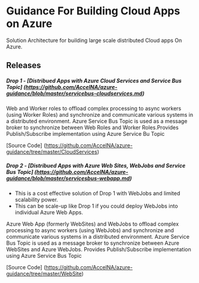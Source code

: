 # Guidance For Building Cloud Apps on Azure
Solution Architecture for building large scale distributed Cloud apps On Azure.

## Releases 

##### Drop 1 - [Distribued Apps with Azure Cloud Services and Service Bus Topic] (https://github.com/AccelNA/azure-guidance/blob/master/servicebus-cloudservices.md)

Web and Worker roles to offload complex processing to async workers (using Worker Roles) and synchronize and communicate various systems in a distributed environment. Azure Service Bus Topic is used as a message broker to synchronize between Web Roles and Worker Roles.Provides Publish/Subscribe implementation using Azure Service Bu Topic

[Source Code] (https://github.com/AccelNA/azure-guidance/tree/master/CloudServices)
 
##### Drop 2 - [Distribued Apps with Azure Web Sites, WebJobs and Service Bus Topic] (https://github.com/AccelNA/azure-guidance/blob/master/servicesbus-webapp.md)

* This is a cost effective solution of Drop 1 with WebJobs and limited scalability power.
* This can be scale-up like Drop 1 if you could deploy WebJobs into individual Azure Web Apps.

Azure Web App (formerly WebSites) and WebJobs to offload complex processing to async workers (using WebJobs) and synchronize and communicate various systems in a distributed environment. Azure Service Bus Topic is used as a message broker to synchronize between Azure WebSites and Azure WebJobs. Provides Publish/Subscribe implementation using Azure Service Bus Topic

[Source Code] (https://github.com/AccelNA/azure-guidance/tree/master/WebSite)


